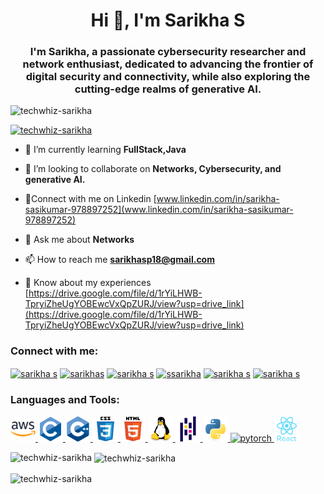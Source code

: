 <h1 align="center">Hi 👋, I'm Sarikha S</h1>
<h3 align="center">I'm Sarikha, a passionate cybersecurity researcher and network enthusiast, dedicated to advancing the frontier of digital security and connectivity, while also exploring the cutting-edge realms of generative AI.</h3>

<p align="left"> <img src="https://komarev.com/ghpvc/?username=techwhiz-sarikha&label=Profile%20views&color=0e75b6&style=flat" alt="techwhiz-sarikha" /> </p>

<p align="left"> <a href="https://github.com/ryo-ma/github-profile-trophy"><img src="https://github-profile-trophy.vercel.app/?username=techwhiz-sarikha" alt="techwhiz-sarikha" /></a> </p>

- 🌱 I’m currently learning **FullStack,Java**

- 👯 I’m looking to collaborate on **Networks, Cybersecurity, and generative AI.**

- 🔗Connect with me on Linkedin [www.linkedin.com/in/sarikha-sasikumar-978897252](www.linkedin.com/in/sarikha-sasikumar-978897252)

- 💬 Ask me about **Networks**

- 📫 How to reach me **sarikhasp18@gmail.com**

- 📄 Know about my experiences [https://drive.google.com/file/d/1rYiLHWB-TpryiZheUgYOBEwcVxQpZURJ/view?usp=drive_link](https://drive.google.com/file/d/1rYiLHWB-TpryiZheUgYOBEwcVxQpZURJ/view?usp=drive_link)

<h3 align="left">Connect with me:</h3>
<p align="left">
<a href="https://twitter.com/sarikha s" target="blank"><img align="center" src="https://raw.githubusercontent.com/rahuldkjain/github-profile-readme-generator/master/src/images/icons/Social/twitter.svg" alt="sarikha s" height="30" width="40" /></a>
<a href="https://www.codechef.com/users/sarikhas" target="blank"><img align="center" src="https://cdn.jsdelivr.net/npm/simple-icons@3.1.0/icons/codechef.svg" alt="sarikhas" height="30" width="40" /></a>
<a href="https://www.hackerrank.com/sarikha s" target="blank"><img align="center" src="https://raw.githubusercontent.com/rahuldkjain/github-profile-readme-generator/master/src/images/icons/Social/hackerrank.svg" alt="sarikha s" height="30" width="40" /></a>
<a href="https://www.leetcode.com/ssarikha" target="blank"><img align="center" src="https://raw.githubusercontent.com/rahuldkjain/github-profile-readme-generator/master/src/images/icons/Social/leet-code.svg" alt="ssarikha" height="30" width="40" /></a>
<a href="https://www.hackerearth.com/sarikha s" target="blank"><img align="center" src="https://raw.githubusercontent.com/rahuldkjain/github-profile-readme-generator/master/src/images/icons/Social/hackerearth.svg" alt="sarikha s" height="30" width="40" /></a>
<a href="https://auth.geeksforgeeks.org/user/sarikha s" target="blank"><img align="center" src="https://raw.githubusercontent.com/rahuldkjain/github-profile-readme-generator/master/src/images/icons/Social/geeks-for-geeks.svg" alt="sarikha s" height="30" width="40" /></a>
</p>

<h3 align="left">Languages and Tools:</h3>
<p align="left"> <a href="https://aws.amazon.com" target="_blank" rel="noreferrer"> <img src="https://raw.githubusercontent.com/devicons/devicon/master/icons/amazonwebservices/amazonwebservices-original-wordmark.svg" alt="aws" width="40" height="40"/> </a> <a href="https://www.cprogramming.com/" target="_blank" rel="noreferrer"> <img src="https://raw.githubusercontent.com/devicons/devicon/master/icons/c/c-original.svg" alt="c" width="40" height="40"/> </a> <a href="https://www.w3schools.com/cpp/" target="_blank" rel="noreferrer"> <img src="https://raw.githubusercontent.com/devicons/devicon/master/icons/cplusplus/cplusplus-original.svg" alt="cplusplus" width="40" height="40"/> </a> <a href="https://www.w3schools.com/css/" target="_blank" rel="noreferrer"> <img src="https://raw.githubusercontent.com/devicons/devicon/master/icons/css3/css3-original-wordmark.svg" alt="css3" width="40" height="40"/> </a> <a href="https://www.w3.org/html/" target="_blank" rel="noreferrer"> <img src="https://raw.githubusercontent.com/devicons/devicon/master/icons/html5/html5-original-wordmark.svg" alt="html5" width="40" height="40"/> </a> <a href="https://www.linux.org/" target="_blank" rel="noreferrer"> <img src="https://raw.githubusercontent.com/devicons/devicon/master/icons/linux/linux-original.svg" alt="linux" width="40" height="40"/> </a> <a href="https://pandas.pydata.org/" target="_blank" rel="noreferrer"> <img src="https://raw.githubusercontent.com/devicons/devicon/2ae2a900d2f041da66e950e4d48052658d850630/icons/pandas/pandas-original.svg" alt="pandas" width="40" height="40"/> </a> <a href="https://www.python.org" target="_blank" rel="noreferrer"> <img src="https://raw.githubusercontent.com/devicons/devicon/master/icons/python/python-original.svg" alt="python" width="40" height="40"/> </a> <a href="https://pytorch.org/" target="_blank" rel="noreferrer"> <img src="https://www.vectorlogo.zone/logos/pytorch/pytorch-icon.svg" alt="pytorch" width="40" height="40"/> </a> <a href="https://reactjs.org/" target="_blank" rel="noreferrer"> <img src="https://raw.githubusercontent.com/devicons/devicon/master/icons/react/react-original-wordmark.svg" alt="react" width="40" height="40"/> </a> </p>

<p><img align="left" src="https://github-readme-stats.vercel.app/api/top-langs?username=techwhiz-sarikha&show_icons=true&locale=en&layout=compact" alt="techwhiz-sarikha" /></p>

<p>&nbsp;<img align="center" src="https://github-readme-stats.vercel.app/api?username=techwhiz-sarikha&show_icons=true&locale=en" alt="techwhiz-sarikha" /></p>

<p><img align="center" src="https://github-readme-streak-stats.herokuapp.com/?user=techwhiz-sarikha&" alt="techwhiz-sarikha" /></p>
